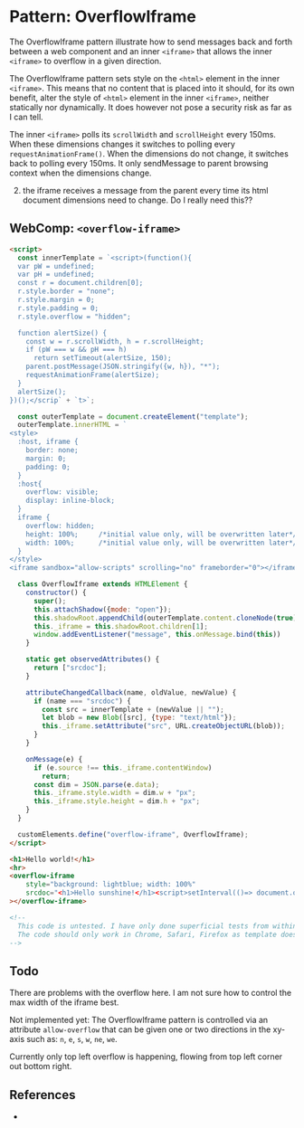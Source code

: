 # Pattern: OverflowIframe

The OverflowIframe pattern illustrate how to send messages back and forth between a web component 
and an inner `<iframe>` that allows the inner `<iframe>` to overflow in a given direction.

The OverflowIframe pattern sets style on the `<html>` element in the inner `<iframe>`. This means
that no content that is placed into it should, for its own benefit, alter the style of `<html>` 
element in the inner `<iframe>`, neither statically nor dynamically. It does however not pose a 
security risk as far as I can tell.

The inner `<iframe>` polls its `scrollWidth` and `scrollHeight` every 150ms.
When these dimensions changes it switches to polling every `requestAnimationFrame()`.
When the dimensions do not change, it switches back to polling every 150ms.
It only sendMessage to parent browsing context when the dimensions change.

2. the iframe receives a message from the parent every time its html document dimensions need to change.
   Do I really need this??

## WebComp: `<overflow-iframe>`

```html
<script>
  const innerTemplate = `<script>(function(){
  var pW = undefined;
  var pH = undefined;
  const r = document.children[0];
  r.style.border = "none";
  r.style.margin = 0;
  r.style.padding = 0;
  r.style.overflow = "hidden";

  function alertSize() {
    const w = r.scrollWidth, h = r.scrollHeight;
    if (pW === w && pH === h)
      return setTimeout(alertSize, 150);
    parent.postMessage(JSON.stringify({w, h}), "*");
    requestAnimationFrame(alertSize);
  }
  alertSize();
})();</scrip` + `t>`;

  const outerTemplate = document.createElement("template");
  outerTemplate.innerHTML = `
<style>
  :host, iframe {
    border: none;
    margin: 0;
    padding: 0;
  }
  :host{
    overflow: visible;
    display: inline-block;
  }
  iframe {
    overflow: hidden;
    height: 100%;     /*initial value only, will be overwritten later*/
    width: 100%;      /*initial value only, will be overwritten later*/
  }
</style>
<iframe sandbox="allow-scripts" scrolling="no" frameborder="0"></iframe>`;

  class OverflowIframe extends HTMLElement {
    constructor() {
      super();
      this.attachShadow({mode: "open"});
      this.shadowRoot.appendChild(outerTemplate.content.cloneNode(true));
      this._iframe = this.shadowRoot.children[1];
      window.addEventListener("message", this.onMessage.bind(this))
    }

    static get observedAttributes() {
      return ["srcdoc"];
    }

    attributeChangedCallback(name, oldValue, newValue) {
      if (name === "srcdoc") {
        const src = innerTemplate + (newValue || "");
        let blob = new Blob([src], {type: "text/html"});
        this._iframe.setAttribute("src", URL.createObjectURL(blob));
      }
    }

    onMessage(e) {
      if (e.source !== this._iframe.contentWindow)
        return;
      const dim = JSON.parse(e.data);
      this._iframe.style.width = dim.w + "px";
      this._iframe.style.height = dim.h + "px";
    }
  }

  customElements.define("overflow-iframe", OverflowIframe);
</script>

<h1>Hello world!</h1>
<hr>
<overflow-iframe
    style="background: lightblue; width: 100%"
    srcdoc="<h1>Hello sunshine!</h1><script>setInterval(()=> document.querySelector('h1').innerText += ' goodbye rain! ', 1000);</script>"
></overflow-iframe>

<!--
  This code is untested. I have only done superficial tests from within devtools in Chrome.
  The code should only work in Chrome, Safari, Firefox as template does not work in IE and Edge.
-->
```

## Todo

There are problems with the overflow here. I am not sure how to control the max width of the iframe
best.

Not implemented yet: The OverflowIframe pattern is controlled via an attribute `allow-overflow` that 
can be given one or two directions in the xy-axis such as: `n`, `e`, `s`, `w`, `ne`, `we`. 

Currently only top left overflow is happening, flowing from top left corner out bottom right.

## References

 * 